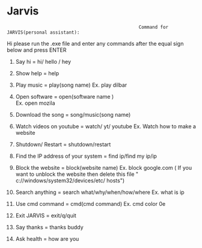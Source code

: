 # Jarvis
                                                     Command for JARVIS(personal assistant):

Hi  please run the .exe file and enter any commands after the equal sign below and press ENTER




1. Say hi = hi/ hello / hey  

2. Show help  = help 

3. Play music = play(song name)
                       Ex. play dilbar 

4. Open software = open(software name )        
                           Ex. open mozila 

5. Download the song = song/music(song name)


6. Watch videos on youtube = watch/ yt/ youtube
                                          Ex.  Watch how to make a website 

7. Shutdown/ Restart = shutdown/restart

8. Find the IP address of your system  = find ip/find my ip/ip

9. Block the website = block(website name)
                                 Ex. block google.com
          ( If you want to unblock the website then delete this file " c://windows/system32/devices/etc/ hosts")

10. Search anything = search what/why/when/how/where
                                Ex. what is ip

11. Use  cmd  command = cmd(cmd command)
                                       Ex. cmd color 0e

12. Exit JARVIS = exit/q/quit

13. Say thanks =  thanks buddy

14. Ask  health = how are you

